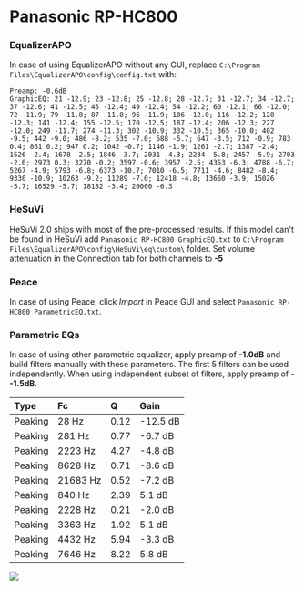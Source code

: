 # Panasonic RP-HC800

### EqualizerAPO
In case of using EqualizerAPO without any GUI, replace `C:\Program Files\EqualizerAPO\config\config.txt`
with:
```
Preamp: -0.6dB
GraphicEQ: 21 -12.9; 23 -12.8; 25 -12.8; 28 -12.7; 31 -12.7; 34 -12.7; 37 -12.6; 41 -12.5; 45 -12.4; 49 -12.4; 54 -12.2; 60 -12.1; 66 -12.0; 72 -11.9; 79 -11.8; 87 -11.8; 96 -11.9; 106 -12.0; 116 -12.2; 128 -12.3; 141 -12.4; 155 -12.5; 170 -12.5; 187 -12.4; 206 -12.3; 227 -12.0; 249 -11.7; 274 -11.3; 302 -10.9; 332 -10.5; 365 -10.0; 402 -9.5; 442 -9.0; 486 -8.2; 535 -7.0; 588 -5.7; 647 -3.5; 712 -0.9; 783 0.4; 861 0.2; 947 0.2; 1042 -0.7; 1146 -1.9; 1261 -2.7; 1387 -2.4; 1526 -2.4; 1678 -2.5; 1846 -3.7; 2031 -4.3; 2234 -5.8; 2457 -5.9; 2703 -2.6; 2973 0.3; 3270 -0.2; 3597 -0.6; 3957 -2.5; 4353 -6.3; 4788 -6.7; 5267 -4.9; 5793 -6.8; 6373 -10.7; 7010 -6.5; 7711 -4.6; 8482 -8.4; 9330 -10.9; 10263 -9.2; 11289 -7.0; 12418 -4.8; 13660 -3.9; 15026 -5.7; 16529 -5.7; 18182 -3.4; 20000 -6.3
```

### HeSuVi
HeSuVi 2.0 ships with most of the pre-processed results. If this model can't be found in HeSuVi add
`Panasonic RP-HC800 GraphicEQ.txt` to `C:\Program Files\EqualizerAPO\config\HeSuVi\eq\custom\` folder.
Set volume attenuation in the Connection tab for both channels to **-5**

### Peace
In case of using Peace, click *Import* in Peace GUI and select `Panasonic RP-HC800 ParametricEQ.txt`.

### Parametric EQs
In case of using other parametric equalizer, apply preamp of **-1.0dB** and build filters manually
with these parameters. The first 5 filters can be used independently.
When using independent subset of filters, apply preamp of **--1.5dB**.

| Type    | Fc       |    Q | Gain     |
|:--------|:---------|:-----|:---------|
| Peaking | 28 Hz    | 0.12 | -12.5 dB |
| Peaking | 281 Hz   | 0.77 | -6.7 dB  |
| Peaking | 2223 Hz  | 4.27 | -4.8 dB  |
| Peaking | 8628 Hz  | 0.71 | -8.6 dB  |
| Peaking | 21683 Hz | 0.52 | -7.2 dB  |
| Peaking | 840 Hz   | 2.39 | 5.1 dB   |
| Peaking | 2228 Hz  | 0.21 | -2.0 dB  |
| Peaking | 3363 Hz  | 1.92 | 5.1 dB   |
| Peaking | 4432 Hz  | 5.94 | -3.3 dB  |
| Peaking | 7646 Hz  | 8.22 | 5.8 dB   |

![](https://raw.githubusercontent.com/jaakkopasanen/AutoEq/master/results/rtings/sbaf-serious/Panasonic%20RP-HC800/Panasonic%20RP-HC800.png)